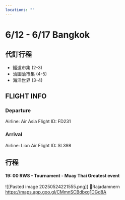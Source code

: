 ```yaml
---
locations: ""
---
```

# 6/12 - 6/17 Bangkok
## 代訂行程
- 鐵道市集 (2-3)
- 洽圖洽市集 (4-5)
- 海洋世界 (3-4)
## FLIGHT INFO
### Departure
Airline: Air Asia
Flight ID: FD231
### Arrival
Airline: Lion Air
Flight ID: SL398
## 行程





#### 19: 00 RWS - Tournament - Muay Thai Greatest event
![[Pasted image 20250524221555.png]]
📍Rajadamnern
https://maps.app.goo.gl/CMmnSCBdbxg1DGd8A




